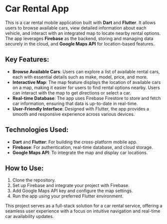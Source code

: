 # Car Rental App

This is a car rental mobile application built with **Dart** and **Flutter**. It allows users to browse available cars, view detailed information about each vehicle, and interact with an integrated map to locate nearby rental options. The app leverages **Firebase** as the backend, storing and managing data securely in the cloud, and **Google Maps API** for location-based features.

## Key Features:
- **Browse Available Cars**: Users can explore a list of available rental cars, each with essential details such as make, model, price, and more.
- **Interactive Map**: The map feature displays the location of available cars on a map, making it easier for users to find rental options nearby. Users can interact with the map to get directions or select a car.
- **Real-time Database**: The app uses Firebase Firestore to store and fetch car information, ensuring that data is up-to-date in real-time.
- **User-Friendly Interface**: Designed with Flutter, the app provides a smooth and responsive experience across various devices.

## Technologies Used:
- **Dart** and **Flutter**: For building the cross-platform mobile app.
- **Firebase**: For authentication, real-time database, and cloud storage.
- **Google Maps API**: To integrate the map and display car locations.

## How to Use:
1. Clone the repository.
2. Set up Firebase and integrate your project with Firebase.
3. Add Google Maps API key and configure the map settings.
4. Run the app using your preferred Flutter environment.

This project serves as a full-stack solution for a car rental service, offering a seamless user experience with a focus on intuitive navigation and real-time car availability updates.
